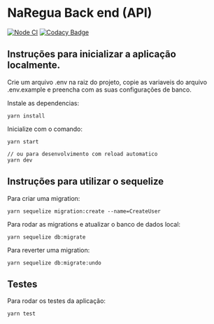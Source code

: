 # NaRegua Back end (API)
[![Node CI](https://github.com/UFAPE-Projetao20202/naregua_back/actions/workflows/main.yml/badge.svg?branch=main)](https://github.com/UFAPE-Projetao20202/naregua_back/actions/workflows/main.yml)
[![Codacy Badge](https://app.codacy.com/project/badge/Grade/79c611f232a94724a82a85ca63f066f1)](https://www.codacy.com/gh/UFAPE-Projetao20202/naregua_back/dashboard?utm_source=github.com&amp;utm_medium=referral&amp;utm_content=UFAPE-Projetao20202/naregua_back&amp;utm_campaign=Badge_Grade)
## Instruções para inicializar a aplicação localmente.

Crie um arquivo .env na raiz do projeto, copie as variaveis do arquivo .env.example e preencha com as suas configurações de banco.

Instale as dependencias:

```
yarn install
```

Inicialize com o comando:

```
yarn start

// ou para desenvolvimento com reload automatico
yarn dev
```

## Instruções para utilizar o sequelize

Para criar uma migration:

```
yarn sequelize migration:create --name=CreateUser
```

Para rodar as migrations e atualizar o banco de dados local:

```
yarn sequelize db:migrate
```

Para reverter uma migration:

```
yarn sequelize db:migrate:undo
```

## Testes

Para rodar os testes da aplicação:

```
yarn test
```
